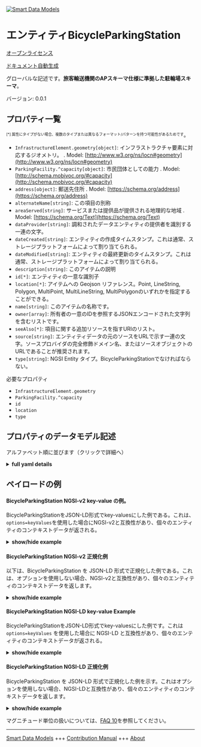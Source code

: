 <!-- 10-Header -->  
[![Smart Data Models](https://smartdatamodels.org/wp-content/uploads/2022/01/SmartDataModels_logo.png "Logo")](https://smartdatamodels.org)  
エンティティBicycleParkingStation  
===========================<!-- /10-Header -->  
<!-- 15-License -->  
[オープンライセンス](https://github.com/smart-data-models//dataModel.OSLO/blob/master/BicycleParkingStation/LICENSE.md)  
[ドキュメント自動生成](https://docs.google.com/presentation/d/e/2PACX-1vTs-Ng5dIAwkg91oTTUdt8ua7woBXhPnwavZ0FxgR8BsAI_Ek3C5q97Nd94HS8KhP-r_quD4H0fgyt3/pub?start=false&loop=false&delayms=3000#slide=id.gb715ace035_0_60)  
<!-- /15-License -->  
<!-- 20-Description -->  
グローバルな記述です。**旅客輸送機関のAPスキーマ仕様に準拠した駐輪場スキーマ**。  
バージョン: 0.0.1  
<!-- /20-Description -->  
<!-- 30-PropertiesList -->  

## プロパティ一覧  

<sup><sub>[*] 属性にタイプがない場合、複数のタイプまたは異なるフォーマット/パターンを持つ可能性があるためです</sub></sup>。  
- `InfrastructureElement.geometry[object]`: インフラストラクチャ要素に対応するジオメトリ。  . Model: [http://www.w3.org/ns/locn#geometry](http://www.w3.org/ns/locn#geometry)- `ParkingFacility.^capacity[object]`: 市民団体としての能力  . Model: [http://schema.mobivoc.org/#capacity](http://schema.mobivoc.org/#capacity)- `address[object]`: 郵送先住所  . Model: [https://schema.org/address](https://schema.org/address)- `alternateName[string]`: この項目の別称  - `areaServed[string]`: サービスまたは提供品が提供される地理的な地域  . Model: [https://schema.org/Text](https://schema.org/Text)- `dataProvider[string]`: 調和されたデータエンティティの提供者を識別する一連の文字。  - `dateCreated[string]`: エンティティの作成タイムスタンプ。これは通常、ストレージプラットフォームによって割り当てられる。  - `dateModified[string]`: エンティティの最終更新のタイムスタンプ。これは通常、ストレージプラットフォームによって割り当てられる。  - `description[string]`: このアイテムの説明  - `id[*]`: エンティティの一意な識別子  - `location[*]`: アイテムへの Geojson リファレンス。Point, LineString, Polygon, MultiPoint, MultiLineString, MultiPolygonのいずれかを指定することができる。  - `name[string]`: このアイテムの名称です。  - `owner[array]`: 所有者の一意のIDを参照するJSONエンコードされた文字列を含むリストです。  - `seeAlso[*]`: 項目に関する追加リソースを指すURIのリスト。  - `source[string]`: エンティティデータの元のソースをURLで示す一連の文字。ソースプロバイダの完全修飾ドメイン名、またはソースオブジェクトのURLであることが推奨されます。  - `type[string]`: NGSI Entity タイプ。BicycleParkingStationでなければならない。  <!-- /30-PropertiesList -->  
<!-- 35-RequiredProperties -->  
必要なプロパティ  
- `InfrastructureElement.geometry`  - `ParkingFacility.^capacity`  - `id`  - `location`  - `type`  <!-- /35-RequiredProperties -->  
<!-- 40-RequiredProperties -->  
<!-- /40-RequiredProperties -->  
<!-- 50-DataModelHeader -->  
## プロパティのデータモデル記述  
アルファベット順に並びます（クリックで詳細へ）  
<!-- /50-DataModelHeader -->  
<!-- 60-ModelYaml -->  
<details><summary><strong>full yaml details</strong></summary>    
```yaml  
BicycleParkingStation:    
  description: 'Bicycle Parking Station Schema meeting Passenger Transport Hubs AP Schema specification'    
  properties:    
    InfrastructureElement.geometry:    
      description: 'The geometry corresponding to the infrastructure element.'    
      properties:    
        Geometry.wkt:    
          description: "Property. Model:'http://www.opengis.net/ont/geosparql#asWKT'. Geometry expressed in wkt format."    
          properties: {}    
          type: string    
        type:    
          description: "Property. Model: 'http://www.w3.org/ns/locn#Geometry'"    
          enum:    
            - Geometry    
          type: string    
      required:    
        - type    
        - Geometry.wkt    
      type: object    
      x-ngsi:    
        model: "http://www.w3.org/ns/locn#geometry"    
        type: Property    
    ParkingFacility.^capacity:    
      description: 'Capacity of a civic structure. '    
      properties:    
        Capacity.total:    
          description: "Property. Model: 'http://schema.mobivoc.org/#totalCapacity'. Indicates the capacity of a resource."    
          type: number    
        type:    
          enum:    
            - Capacity    
          type: string    
      required:    
        - type    
        - Capacity.total    
      type: object    
      x-ngsi:    
        model: "http://schema.mobivoc.org/#capacity"    
        type: Property    
    address:    
      description: 'The mailing address'    
      properties:    
        addressCountry:    
          description: 'Property. The country. For example, Spain. Model:''https://schema.org/addressCountry'''    
          type: string    
        addressLocality:    
          description: 'Property. The locality in which the street address is, and which is in the region. Model:''https://schema.org/addressLocality'''    
          type: string    
        addressRegion:    
          description: 'Property. The region in which the locality is, and which is in the country. Model:''https://schema.org/addressRegion'''    
          type: string    
        postOfficeBoxNumber:    
          description: 'Property. The post office box number for PO box addresses. For example, 03578. Model:''https://schema.org/postOfficeBoxNumber'''    
          type: string    
        postalCode:    
          description: 'Property. The postal code. For example, 24004. Model:''https://schema.org/https://schema.org/postalCode'''    
          type: string    
        streetAddress:    
          description: 'Property. The street address. Model:''https://schema.org/streetAddress'''    
          type: string    
      type: object    
      x-ngsi:    
        model: https://schema.org/address    
        type: Property    
    alternateName:    
      description: 'An alternative name for this item'    
      type: string    
      x-ngsi:    
        type: Property    
    areaServed:    
      description: 'The geographic area where a service or offered item is provided'    
      type: string    
      x-ngsi:    
        model: https://schema.org/Text    
        type: Property    
    dataProvider:    
      description: 'A sequence of characters identifying the provider of the harmonised data entity.'    
      type: string    
      x-ngsi:    
        type: Property    
    dateCreated:    
      description: 'Entity creation timestamp. This will usually be allocated by the storage platform.'    
      format: date-time    
      type: string    
      x-ngsi:    
        type: Property    
    dateModified:    
      description: 'Timestamp of the last modification of the entity. This will usually be allocated by the storage platform.'    
      format: date-time    
      type: string    
      x-ngsi:    
        type: Property    
    description:    
      description: 'A description of this item'    
      type: string    
      x-ngsi:    
        type: Property    
    id:    
      anyOf: &bicycleparkingstation_-_properties_-_owner_-_items_-_anyof    
        - description: 'Property. Identifier format of any NGSI entity'    
          maxLength: 256    
          minLength: 1    
          pattern: ^[\w\-\.\{\}\$\+\*\[\]`|~^@!,:\\]+$    
          type: string    
        - description: 'Property. Identifier format of any NGSI entity'    
          format: uri    
          type: string    
      description: 'Unique identifier of the entity'    
      x-ngsi:    
        type: Property    
    location:    
      description: 'Geojson reference to the item. It can be Point, LineString, Polygon, MultiPoint, MultiLineString or MultiPolygon'    
      oneOf:    
        - description: 'GeoProperty. Geojson reference to the item. Point'    
          properties:    
            bbox:    
              items:    
                type: number    
              minItems: 4    
              type: array    
            coordinates:    
              items:    
                type: number    
              minItems: 2    
              type: array    
            type:    
              enum:    
                - Point    
              type: string    
          required:    
            - type    
            - coordinates    
          title: 'GeoJSON Point'    
          type: object    
        - description: 'GeoProperty. Geojson reference to the item. LineString'    
          properties:    
            bbox:    
              items:    
                type: number    
              minItems: 4    
              type: array    
            coordinates:    
              items:    
                items:    
                  type: number    
                minItems: 2    
                type: array    
              minItems: 2    
              type: array    
            type:    
              enum:    
                - LineString    
              type: string    
          required:    
            - type    
            - coordinates    
          title: 'GeoJSON LineString'    
          type: object    
        - description: 'GeoProperty. Geojson reference to the item. Polygon'    
          properties:    
            bbox:    
              items:    
                type: number    
              minItems: 4    
              type: array    
            coordinates:    
              items:    
                items:    
                  items:    
                    type: number    
                  minItems: 2    
                  type: array    
                minItems: 4    
                type: array    
              type: array    
            type:    
              enum:    
                - Polygon    
              type: string    
          required:    
            - type    
            - coordinates    
          title: 'GeoJSON Polygon'    
          type: object    
        - description: 'GeoProperty. Geojson reference to the item. MultiPoint'    
          properties:    
            bbox:    
              items:    
                type: number    
              minItems: 4    
              type: array    
            coordinates:    
              items:    
                items:    
                  type: number    
                minItems: 2    
                type: array    
              type: array    
            type:    
              enum:    
                - MultiPoint    
              type: string    
          required:    
            - type    
            - coordinates    
          title: 'GeoJSON MultiPoint'    
          type: object    
        - description: 'GeoProperty. Geojson reference to the item. MultiLineString'    
          properties:    
            bbox:    
              items:    
                type: number    
              minItems: 4    
              type: array    
            coordinates:    
              items:    
                items:    
                  items:    
                    type: number    
                  minItems: 2    
                  type: array    
                minItems: 2    
                type: array    
              type: array    
            type:    
              enum:    
                - MultiLineString    
              type: string    
          required:    
            - type    
            - coordinates    
          title: 'GeoJSON MultiLineString'    
          type: object    
        - description: 'GeoProperty. Geojson reference to the item. MultiLineString'    
          properties:    
            bbox:    
              items:    
                type: number    
              minItems: 4    
              type: array    
            coordinates:    
              items:    
                items:    
                  items:    
                    items:    
                      type: number    
                    minItems: 2    
                    type: array    
                  minItems: 4    
                  type: array    
                type: array    
              type: array    
            type:    
              enum:    
                - MultiPolygon    
              type: string    
          required:    
            - type    
            - coordinates    
          title: 'GeoJSON MultiPolygon'    
          type: object    
      x-ngsi:    
        type: GeoProperty    
    name:    
      description: 'The name of this item.'    
      type: string    
      x-ngsi:    
        type: Property    
    owner:    
      description: 'A List containing a JSON encoded sequence of characters referencing the unique Ids of the owner(s)'    
      items:    
        anyOf: *bicycleparkingstation_-_properties_-_owner_-_items_-_anyof    
        description: 'Property. Unique identifier of the entity'    
      type: array    
      x-ngsi:    
        type: Property    
    seeAlso:    
      description: 'list of uri pointing to additional resources about the item'    
      oneOf:    
        - items:    
            format: uri    
            type: string    
          minItems: 1    
          type: array    
        - format: uri    
          type: string    
      x-ngsi:    
        type: Property    
    source:    
      description: 'A sequence of characters giving the original source of the entity data as a URL. Recommended to be the fully qualified domain name of the source provider, or the URL to the source object.'    
      type: string    
      x-ngsi:    
        type: Property    
    type:    
      description: 'NGSI Entity type. It has to be BicycleParkingStation'    
      enum:    
        - BicycleParkingStation    
      type: string    
      x-ngsi:    
        type: Property    
  required:    
    - id    
    - type    
    - ParkingFacility.^capacity    
    - InfrastructureElement.geometry    
    - location    
  type: object    
  x-derived-from: ""    
  x-disclaimer: 'Redistribution and use in source and binary forms, with or without modification, are permitted  provided that the license conditions are met. Copyleft (c) 2022 Contributors to Smart Data Models Program'    
  x-license-url: https://github.com/smart-data-models/dataModel.OSLO/blob/master/BicycleParkingStation/LICENSE.md    
  x-model-schema: https://github.com/smart-data-models/incubated/dataModel.OSLO.PassengerTransportHubs/raw/master/BicycleParkingStationPTH-AP/schema.json    
  x-model-tags: GreenMov    
  x-version: 0.0.1    
```  
</details>    
<!-- /60-ModelYaml -->  
<!-- 70-MiddleNotes -->  
<!-- /70-MiddleNotes -->  
<!-- 80-Examples -->  
## ペイロードの例  
#### BicycleParkingStation NGSI-v2 key-value の例。  
BicycleParkingStationをJSON-LD形式でkey-valuesにした例である。これは、`options=keyValues`を使用した場合にNGSI-v2と互換性があり、個々のエンティティのコンテキストデータが返される。  
<details><summary><strong>show/hide example</strong></summary>    
```json  
{  
  "id": "https://blue-bike.be/stations/141",  
  "type": "BicycleParkingStation",  
  "ParkingFacility.^capacity": {  
    "type": "Capacity",  
    "Capacity.total": 20  
  },  
  "InfrastructureElement.geometry": {  
    "type": "Geometry",  
    "Geometry.wkt": "POINT(3.313743000000 50.855703000000)"  
  },  
  "location": {  
    "type": "Point",  
    "coordinates": [  
      3.313743000000,  
      50.855703000000  
    ]  
  }  
}  
```  
</details>  
#### BicycleParkingStation NGSI-v2 正規化例  
以下は、BicycleParkingStation を JSON-LD 形式で正規化した例である。これは、オプションを使用しない場合、NGSI-v2と互換性があり、個々のエンティティのコンテキストデータを返します。  
<details><summary><strong>show/hide example</strong></summary>    
```json  
{  
  "id": "https://blue-bike.be/stations/141",  
  "type": "BicycleParkingStation",  
  "ParkingFacility.^capacity": {  
    "type": "StructuredValue",  
    "value": {  
      "type": "Capacity",  
      "Capacity.total": {  
        "type": "Number",  
        "value": 20  
      }  
    }  
  },  
  "InfrastructureElement.geometry": {  
    "type": "StructuredValue",  
    "value": {  
      "type": "Geometry",  
      "Geometry.wkt": {  
        "type": "Property",  
        "value": "POINT(3.313743000000 50.855703000000)"  
      }  
    }  
  },  
  "location": {  
    "type": "geo:json",  
    "value": {  
      "type": "Point",  
      "coordinates": [  
        3.313743000000,  
        50.855703000000  
      ]  
    }  
  }  
}  
```  
</details>  
#### BicycleParkingStation NGSI-LD key-value Example  
BicycleParkingStationをJSON-LD形式でkey-valuesにした例です。これは `options=keyValues` を使用した場合に NGSI-LD と互換性があり、個々のエンティティのコンテキストデータが返される。  
<details><summary><strong>show/hide example</strong></summary>    
```json  
{  
    "id": "https://blue-bike.be/stations/141",  
    "type": "BicycleParkingStation",  
    "ParkingFacility.^capacity": {  
        "type": "Capacity",  
        "Capacity.total": 20  
    },  
    "InfrastructureElement.geometry": {  
        "type": "Geometry",  
        "Geometry.wkt": "POINT(3.313743000000 50.855703000000)"  
    },  
    "location": {  
        "type": "Point",  
        "coordinates": [  
            3.313743,  
            50.855703  
        ]  
    },  
    "@context": [  
        "https://brechtvdv.github.io/incubated/dataModel.OSLO.PassengerTransportHubs/context.jsonld",  
        "https://uri.etsi.org/ngsi-ld/v1/ngsi-ld-core-context.jsonld",  
        "https://raw.githubusercontent.com/smart-data-models/dataModel.OSLO/master/context.jsonld"  
    ]  
}  
```  
</details>  
#### BicycleParkingStation NGSI-LD 正規化例  
BicycleParkingStation を JSON-LD 形式で正規化した例を示す。これはオプションを使用しない場合、NGSI-LDと互換性があり、個々のエンティティのコンテキストデータを返します。  
<details><summary><strong>show/hide example</strong></summary>    
```json  
{  
    "id": "https://blue-bike.be/stations/141",  
    "type": "BicycleParkingStation",  
    "ParkingFacility.capacity": {  
        "type": "Relationship",  
        "object": {  
            "type": "Capacity",  
            "Capacity.total": {  
                "type": "Property",  
                "value": 20  
            }  
        }  
    },  
    "InfrastructureElement.geometry": {  
        "type": "Relationship",  
        "object": {  
            "type": "Geometry",  
            "Geometry.wkt": {  
                "type": "Property",  
                "value": "POINT(3.313743000000 50.855703000000)"  
            }  
        }  
    },  
    "location": {  
        "type": "Point",  
        "coordinates": [  
            3.313743,  
            50.855703  
        ]  
    },  
    "@context": [  
        "https://raw.githubusercontent.com/smart-data-models/dataModel.OSLO/master/context.jsonld",  
        "https://uri.etsi.org/ngsi-ld/v1/ngsi-ld-core-context.jsonld"  
    ]  
}  
```  
</details><!-- /80-Examples -->  
<!-- 90-FooterNotes -->  
<!-- /90-FooterNotes -->  
<!-- 95-Units -->  
マグニチュード単位の扱いについては、[FAQ 10](https://smartdatamodels.org/index.php/faqs/)を参照してください。  
<!-- /95-Units -->  
<!-- 97-LastFooter -->  
---  
[Smart Data Models](https://smartdatamodels.org) +++ [Contribution Manual](https://bit.ly/contribution_manual) +++ [About](https://bit.ly/Introduction_SDM)<!-- /97-LastFooter -->  
